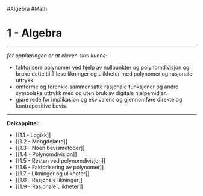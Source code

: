 #Algebra #Math 

# 1 - Algebra

------------------ 

*for opplæringen er at eleven skal kunne*:
- faktorisere polynomer ved hjelp av nullpunkter og polynomdivisjon og bruke dette til å løse likninger og ulikheter med polynomer og rasjonale uttrykk.
- omforme og forenkle sammensatte rasjonale funksjoner og andre symbolske uttrykk med og uten bruk av digitale hjelpemidler.
- gjøre rede for implikasjon og ekvivalens og gjennomføre direkte og kontrapositive bevis.

------------------

**Delkappittel**:
- [[1.1 - Logikk]]
- [[1.2 - Mengdelære]]
- [[1.3 - Noen bevismetoder]]
- [[1.4 - Polynomdivisjon]]
- [[1.5 - Resten ved polynomdivisjon]]
- [[1.6 - Faktorisering av polynomer]]
- [[1.7 - Likninger og ulikheter]]
- [[1.8 - Rasjonale likninger]]
- [[1.9 - Rasjonale ulikheter]]

